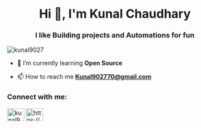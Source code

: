 <h1 align="center">Hi 👋, I'm Kunal Chaudhary</h1>
<h3 align="center">I like Building projects and Automations for fun</h3>

<p align="left"> <img src="https://komarev.com/ghpvc/?username=kunal9027&label=Profile%20views&color=0e75b6&style=flat" alt="kunal9027" /> </p>



- 🌱 I’m currently learning **Open Source**

- 📫 How to reach me **Kunal902770@gmail.com**

<h3 align="left">Connect with me:</h3>
<p align="left">
<a href="https://twitter.com/kunal9027" target="blank"><img align="center" src="https://raw.githubusercontent.com/rahuldkjain/github-profile-readme-generator/master/src/images/icons/Social/twitter.svg" alt="kunal9027" height="30" width="40" /></a>
<a href="https://www.linkedin.com/in/kunal-chaudhary-663688237/" target="blank"><img align="center" src="https://raw.githubusercontent.com/rahuldkjain/github-profile-readme-generator/master/src/images/icons/Social/linked-in-alt.svg" alt="https://www.linkedin.com/in/kunal-chaudhary-663688237/" height="30" width="40" /></a>
</p>
